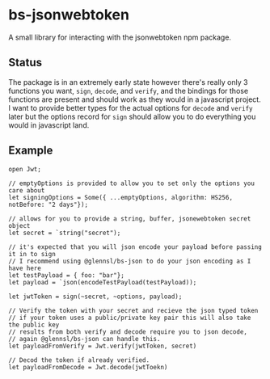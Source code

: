 # bs-jsonwebtoken
A small library for interacting with the jsonwebtoken npm package.

## Status
The package is in an extremely early state however there's really only 3 functions you want, `sign`, `decode`, and `verify`, and the bindings for those functions are present and should work as they would in a javascript project. I want to provide better types for the actual options for `decode` and `verify` later but the options record for `sign` should allow you to do everything you would in javascript land.


## Example

```reason
open Jwt;

// emptyOptions is provided to allow you to set only the options you care about
let signingOptions = Some({ ...emptyOptions, algorithm: HS256, notBefore: "2 days"});

// allows for you to provide a string, buffer, jsonewebtoken secret object 
let secret = `string("secret");

// it's expected that you will json encode your payload before passing it in to sign
// I recommend using @glennsl/bs-json to do your json encoding as I have here
let testPayload = { foo: "bar"};
let payload = `json(encodeTestPayload(testPayload));

let jwtToken = sign(~secret, ~options, payload);

// Verify the token with your secret and recieve the json typed token
// if your token uses a public/private key pair this will also take the public key
// results from both verify and decode require you to json decode,
// again @glennsl/bs-json can handle this.
let payloadFromVerify = Jwt.verify(jwtToken, secret)

// Decod the token if already verified.
let payloadFromDecode = Jwt.decode(jwtToekn)

```